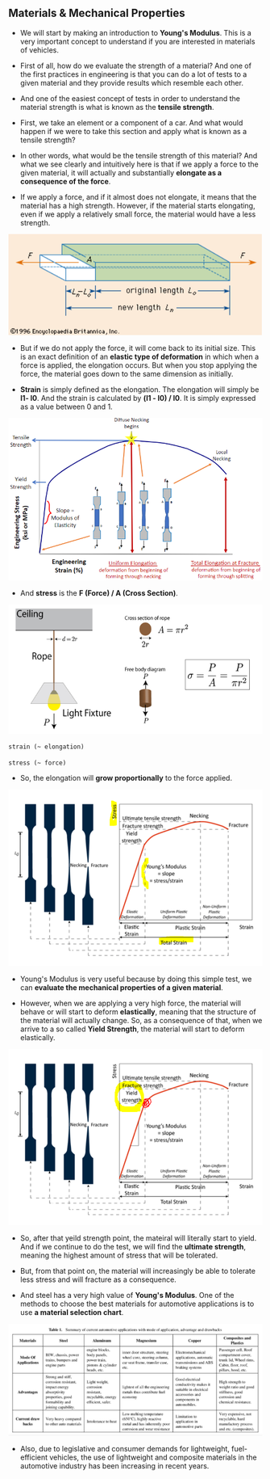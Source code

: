 ## Materials & Mechanical Properties

- We will start by making an introduction to **Young's Modulus**. This is a very important concept to understand if you are interested in materials of vehicles.


- First of all, how do we evaluate the strength of a material? And one of the first practices in engineering is that you can do a lot of tests to a given material and they provide results which resemble each other.


- And one of the easiest concept of tests in order to understand the material strength is what is known as the **tensile strength**.


- First, we take an element or a component of a car. And what would happen if we were to take this section and apply what is known as a tensile strength?


- In other words, what would be the tensile strength of this material? And what we see clearly and intuitively here is that if we apply a force to the given material, it will actually and substantially **elongate as a consequence of the force**.


- If we apply a force, and if it almost does not elongate, it means that the material has a high strength. However, if the material starts elongating, even if we apply a relatively small force, the material would have a less strength.


![tensile-strength-test](/pictures/chassis/tensile-strength.PNG "tensile strength")


- But if we do not apply the force, it will come back to its initial size. This is an exact definition of an **elastic type of deformation** in which when a force is applied, the elongation occurs. But when you stop applying the force, the material goes down to the same dimension as initially.


- **Strain** is simply defined as the elongation. The elongation will simply be **l1- l0**. And the strain is calculated by **(l1 - l0) / l0**. It is simply expressed as a value between 0 and 1. 


![engineering-strain](/pictures/chassis/engineering-strain.PNG "engineering strain")


- And **stress** is the **F (Force) / A (Cross Section)**. 


![stress-definition](/pictures/chassis/stress-definition.PNG "stress definition")


```
strain (~ elongation)

stress (~ force)
```

- So, the elongation will **grow proportionally** to the force applied.


![correlation-stress-and-strain](/pictures/chassis/correlation-strain-and-stress.PNG "correlation between strain and stress")


- Young's Modulus is very useful because by doing this simple test, we can **evaluate the mechanical properties of a given material**.


- However, when we are applying a very high force, the material will behave or will start to deform **elastically**, meaning that the structure of the material will actually change. So, as a consequence of that, when we arrive to a so called **Yield Strength**, the material will start to deform elastically.


![yield-strenth](/pictures/chassis/yield-strength.PNG "yield strength")


- So, after that yeild strength point, the mateiral will literally start to yield. And if we continue to do the test, we will find the **ultimate strength**, meaning the highest amount of stress that will be tolerated. 


- But, from that point on, the material will increasingly be able to tolerate less stress and will fracture as a consequence.


- And steel has a very high value of **Young's Modulus**. One of the methods to choose the best materials for automotive applications is to use **a material selection chart**.


![automotive-material-selection-chart](/pictures/chassis/material-selection-chart.PNG "material selection chart")


- Also, due to legislative and consumer demands for lightweight, fuel-efficient vehicles, the use of lightweight and composite materials in the automotive industry has been increasing in recent years.